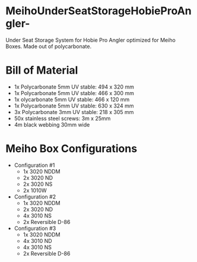 # MeihoUnderSeatStorageHobieProAngler-
Under Seat Storage System for Hobie Pro Angler optimized for Meiho Boxes. Made out of polycarbonate. 
# Bill of Material
* 1x Polycarbonate 5mm UV stable: 494 x 320 mm
* 1x Polycarbonate 5mm UV stable: 466 x 300 mm
* 1x olycarbonate 5mm UV stable: 466 x 120 mm
* 1x Polycarbonate 5mm UV stable: 630 x 324 mm
* 3x Polycarbonate 3mm UV stable: 218 x 305 mm
* 50x stainless steel screws: 3m x 25mm
* 4m black webbing 30mm wide
# Meiho Box Configurations
* Configuration #1
   * 1x 3020 NDDM
   * 2x 3020 ND
   * 2x 3020 NS
   * 2x 1010W
* Configuration #2
   * 1x 3020 NDDM
   * 2x 3020 ND
   * 4x 3010 NS
   * 2x Reversible D-86
* Configuration #3
   * 1x 3020 NDDM
   * 4x 3010 ND
   * 4x 3010 NS
   * 2x Reversible D-86 
